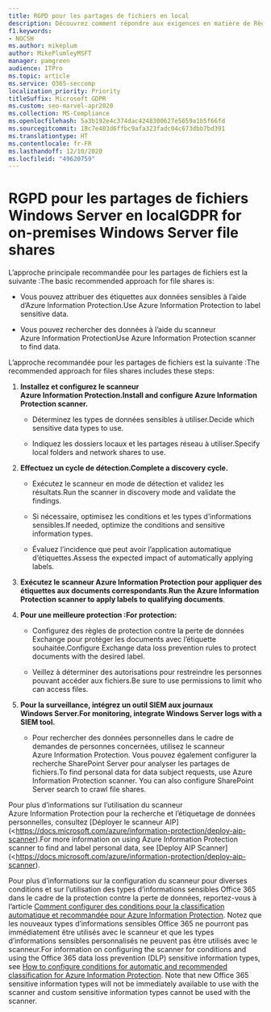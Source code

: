 ```yaml
---
title: RGPD pour les partages de fichiers en local
description: Découvrez comment répondre aux exigences en matière de Règlements généraux sur la protection des données (RGPD) dans les partages de fichiers Windows Server locaux.
f1.keywords:
- NOCSH
ms.author: mikeplum
author: MikePlumleyMSFT
manager: pamgreen
audience: ITPro
ms.topic: article
ms.service: O365-seccomp
localization_priority: Priority
titleSuffix: Microsoft GDPR
ms.custom: seo-marvel-apr2020
ms.collection: MS-Compliance
ms.openlocfilehash: 5a3b192e4c374dac4248300627e5659a1b5f66fd
ms.sourcegitcommit: 18c7e403d6ffbc9afa323fadc04c673dbb7bd391
ms.translationtype: HT
ms.contentlocale: fr-FR
ms.lasthandoff: 12/10/2020
ms.locfileid: "49620759"
---
```

# <a name="gdpr-for-on-premises-windows-server-file-shares"></a><span data-ttu-id="c94a1-103">RGPD pour les partages de fichiers Windows Server en local</span><span class="sxs-lookup"><span data-stu-id="c94a1-103">GDPR for on-premises Windows Server file shares</span></span>

<span data-ttu-id="c94a1-104">L’approche principale recommandée pour les partages de fichiers est la suivante :</span><span class="sxs-lookup"><span data-stu-id="c94a1-104">The basic recommended approach for file shares is:</span></span>

-   <span data-ttu-id="c94a1-105">Vous pouvez attribuer des étiquettes aux données sensibles à l’aide d’Azure Information Protection.</span><span class="sxs-lookup"><span data-stu-id="c94a1-105">Use Azure Information Protection to label sensitive data.</span></span>

-   <span data-ttu-id="c94a1-106">Vous pouvez rechercher des données à l’aide du scanneur Azure Information Protection</span><span class="sxs-lookup"><span data-stu-id="c94a1-106">Use Azure Information Protection scanner to find data.</span></span>

<span data-ttu-id="c94a1-107">L’approche recommandée pour les partages de fichiers est la suivante :</span><span class="sxs-lookup"><span data-stu-id="c94a1-107">The recommended approach for files shares includes these steps:</span></span>

1.  <span data-ttu-id="c94a1-108">**Installez et configurez le scanneur Azure Information Protection.**</span><span class="sxs-lookup"><span data-stu-id="c94a1-108">**Install and configure Azure Information Protection scanner.**</span></span>

    -   <span data-ttu-id="c94a1-109">Déterminez les types de données sensibles à utiliser.</span><span class="sxs-lookup"><span data-stu-id="c94a1-109">Decide which sensitive data types to use.</span></span>

    -   <span data-ttu-id="c94a1-110">Indiquez les dossiers locaux et les partages réseau à utiliser.</span><span class="sxs-lookup"><span data-stu-id="c94a1-110">Specify local folders and network shares to use.</span></span>

2.  <span data-ttu-id="c94a1-111">**Effectuez un cycle de détection.**</span><span class="sxs-lookup"><span data-stu-id="c94a1-111">**Complete a discovery cycle.**</span></span>

    -   <span data-ttu-id="c94a1-112">Exécutez le scanneur en mode de détection et validez les résultats.</span><span class="sxs-lookup"><span data-stu-id="c94a1-112">Run the scanner in discovery mode and validate the findings.</span></span>

    -   <span data-ttu-id="c94a1-113">Si nécessaire, optimisez les conditions et les types d’informations sensibles.</span><span class="sxs-lookup"><span data-stu-id="c94a1-113">If needed, optimize the conditions and sensitive information types.</span></span>

    -   <span data-ttu-id="c94a1-114">Évaluez l’incidence que peut avoir l’application automatique d’étiquettes.</span><span class="sxs-lookup"><span data-stu-id="c94a1-114">Assess the expected impact of automatically applying labels.</span></span>

3.  <span data-ttu-id="c94a1-115">**Exécutez le scanneur Azure Information Protection pour appliquer des étiquettes aux documents correspondants**.</span><span class="sxs-lookup"><span data-stu-id="c94a1-115">**Run the Azure Information Protection scanner to apply labels to qualifying documents**.</span></span>

4.  <span data-ttu-id="c94a1-116">**Pour une meilleure protection :**</span><span class="sxs-lookup"><span data-stu-id="c94a1-116">**For protection:**</span></span>

    -   <span data-ttu-id="c94a1-117">Configurez des règles de protection contre la perte de données Exchange pour protéger les documents avec l’étiquette souhaitée.</span><span class="sxs-lookup"><span data-stu-id="c94a1-117">Configure Exchange data loss prevention rules to protect documents with the desired label.</span></span>

    -   <span data-ttu-id="c94a1-118">Veillez à déterminer des autorisations pour restreindre les personnes pouvant accéder aux fichiers.</span><span class="sxs-lookup"><span data-stu-id="c94a1-118">Be sure to use permissions to limit who can access files.</span></span>

5.  <span data-ttu-id="c94a1-119">**Pour la surveillance, intégrez un outil SIEM aux journaux Windows Server.**</span><span class="sxs-lookup"><span data-stu-id="c94a1-119">**For monitoring, integrate Windows Server logs with a SIEM tool.**</span></span>

    -   <span data-ttu-id="c94a1-p101">Pour rechercher des données personnelles dans le cadre de demandes de personnes concernées, utilisez le scanneur Azure Information Protection. Vous pouvez également configurer la recherche SharePoint Server pour analyser les partages de fichiers.</span><span class="sxs-lookup"><span data-stu-id="c94a1-p101">To find personal data for data subject requests, use Azure Information Protection scanner. You can also configure SharePoint Server search to crawl file shares.</span></span>

<span data-ttu-id="c94a1-122">Pour plus d’informations sur l’utilisation du scanneur Azure Information Protection pour la recherche et l’étiquetage de données personnelles, consultez [Déployer le scanneur AIP](<https://docs.microsoft.com/azure/information-protection/deploy-aip-scanner).</span><span class="sxs-lookup"><span data-stu-id="c94a1-122">For more information on using Azure Information Protection scanner to find and label personal data, see [Deploy AIP Scanner](<https://docs.microsoft.com/azure/information-protection/deploy-aip-scanner).</span></span>

<span data-ttu-id="c94a1-p102">Pour plus d’informations sur la configuration du scanneur pour diverses conditions et sur l’utilisation des types d’informations sensibles Office 365 dans le cadre de la protection contre la perte de données, reportez-vous à l’article [Comment configurer des conditions pour la classification automatique et recommandée pour Azure Information Protection](https://docs.microsoft.com/information-protection/deploy-use/configure-policy-classification). Notez que les nouveaux types d’informations sensibles Office 365 ne pourront pas immédiatement être utilisés avec le scanneur et que les types d’informations sensibles personnalisés ne peuvent pas être utilisés avec le scanneur.</span><span class="sxs-lookup"><span data-stu-id="c94a1-p102">For information on configuring the scanner for conditions and using the Office 365 data loss prevention (DLP) sensitive information types, see [How to configure conditions for automatic and recommended classification for Azure Information Protection](https://docs.microsoft.com/information-protection/deploy-use/configure-policy-classification). Note that new Office 365 sensitive information types will not be immediately available to use with the scanner and custom sensitive information types cannot be used with the scanner.</span></span>
